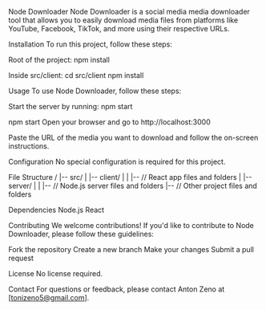 Node Downloader
Node Downloader is a social media media downloader tool that allows you to easily download media files from platforms like YouTube, Facebook, TikTok, and more using their respective URLs.

Installation
To run this project, follow these steps:

Root of the project:
npm install

Inside src/client:
cd src/client
npm install

Usage
To use Node Downloader, follow these steps:

Start the server by running:
npm start

npm start
Open your browser and go to http://localhost:3000

Paste the URL of the media you want to download and follow the on-screen instructions.

Configuration
No special configuration is required for this project.

File Structure
/
|-- src/
|   |-- client/
|   |   |-- // React app files and folders
|   |-- server/
|   |   |-- // Node.js server files and folders
|-- // Other project files and folders

Dependencies
Node.js
React

Contributing
We welcome contributions! If you'd like to contribute to Node Downloader, please follow these guidelines:

Fork the repository
Create a new branch
Make your changes
Submit a pull request

License
No license required.

Contact
For questions or feedback, please contact Anton Zeno at [tonizeno5@gmail.com].

